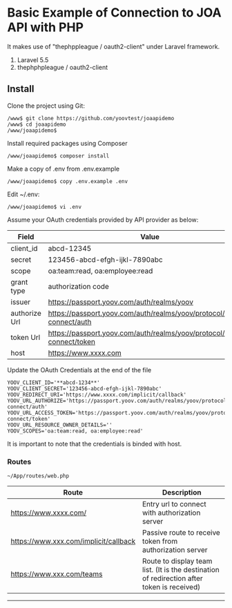 # Basic Example of Connection to JOA API with PHP

It makes use of "thephppleague / oauth2-client" under Laravel framework.

1. Laravel 5.5
2. thephphpleague / oauth2-client

## Install
Clone the project using Git:
```
/www$ git clone https://github.com/yoovtest/joaapidemo
/www$ cd joaapidemo
/www/joaapidemo$
```
Install required packages using Composer
   
    /www/joaapidemo$ composer install
   
Make a copy of .env from .env.example

    /www/joaapidemo$ copy .env.example .env
	
Edit ~/.env:
```
/www/joaapidemo$ vi .env
```

Assume your OAuth credentials provided by API provider as below:

Field | Value
--- | ---
client_id | abcd-12345
secret | 123456-abcd-efgh-ijkl-7890abc
scope | oa:team:read, oa:employee:read
grant type | authorization code
issuer | https://passport.yoov.com/auth/realms/yoov
authorize Url | https://passport.yoov.com/auth/realms/yoov/protocol/openid-connect/auth
token Url | https://passport.yoov.com/auth/realms/yoov/protocol/openid-connect/token
host | https://www.xxxx.com

Update the OAuth Credentials at the end of the file
```
YOOV_CLIENT_ID='**abcd-1234**'
YOOV_CLIENT_SECRET='123456-abcd-efgh-ijkl-7890abc'
YOOV_REDIRECT_URI='https://www.xxxx.com/implicit/callback'
YOOV_URL_AUTHORIZE='https://passport.yoov.com/auth/realms/yoov/protocol/openid-connect/auth'
YOOV_URL_ACCESS_TOKEN='https://passport.yoov.com/auth/realms/yoov/protocol/openid-connect/token'
YOOV_URL_RESOURCE_OWNER_DETAILS=''
YOOV_SCOPES='oa:team:read, oa:employee:read'
```
It is important to note that the credentials is binded with host. 

### Routes

```
~/App/routes/web.php
```

Route | Description
--- | ---
https://www.xxxx.com/ | Entry url to connect with authorization server
https://www.xxx.com/implicit/callback | Passive route to receive token from authorization server
https://www.xxx.com/teams | Route to display team list. (It is the destination of redirection after token is received)


------------
